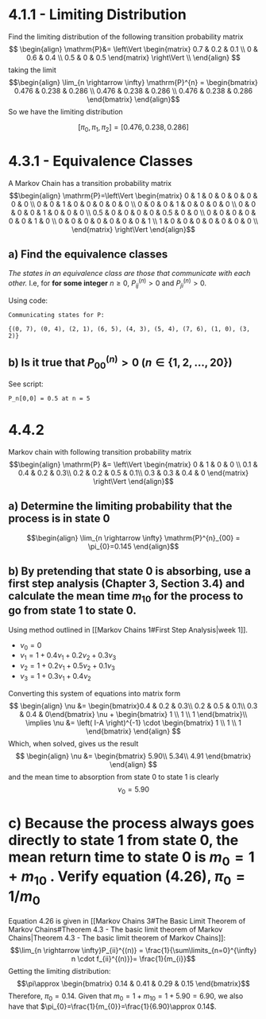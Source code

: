 # 4.1.1 - Limiting Distribution

Find the limiting distribution of the following transition probability matrix
$$
\begin{align}
\mathrm{P}&= \left\Vert \begin{matrix} 0.7 & 0.2 & 0.1 \\ 0 & 0.6 & 0.4 \\  0.5 & 0 & 0.5 \end{matrix} \right\Vert \\
\end{align}
$$
taking the limit 
$$\begin{align}
\lim_{n \rightarrow \infty} \mathrm{P}^{n} = \begin{bmatrix} 0.476  & 0.238 &  0.286 \\
0.476 &  0.238 &  0.286 \\
0.476 &  0.238 &  0.286 \end{bmatrix} 
\end{align}$$
So we have the limiting distribution

$$
\left[\pi_{0}, \pi_{1}, \pi_{2}\right] = \left[0.476, 0.238, 0.286\right]
$$
# 4.3.1 - Equivalence Classes

A Markov Chain has a transition probability matrix 
$$\begin{align}
\mathrm{P}=\left\Vert \begin{matrix} 0 & 1 & 0 & 0 & 0 & 0 & 0 & 0 \\ 0 & 0 & 1 & 0 & 0 & 0 & 0 & 0 \\ 0 & 0 & 0 & 1 & 0 & 0 & 0 & 0 \\ 0 & 0 & 0 & 0 & 1 & 0 & 0 & 0 \\ 0.5 & 0 & 0 & 0 & 0 & 0.5 & 0 & 0 \\ 0 & 0 & 0 & 0 & 0 & 0 & 1 & 0 \\ 0 & 0 & 0 & 0 & 0 & 0 & 0 & 1 \\ 1 & 0 & 0 & 0 & 0 & 0 & 0 & 0 \\ \end{matrix} \right\Vert
\end{align}$$
## a) Find the equivalence classes

*The states in an equivalence class are those that communicate with each other.* I.e, for **for some integer** $n \geq 0$, $P_{ij}^{(n)} > 0$ and $P_{ji}^{(n)} >0$.

Using code:
```
Communicating states for P:

{(0, 7), (0, 4), (2, 1), (6, 5), (4, 3), (5, 4), (7, 6), (1, 0), (3, 2)}
```
## b)  Is it true that $P_{00}^{(n)} >0$ ($n \in \left\{ 1, 2, \dots , 20 \right\}$)

See script:
```
P_n[0,0] = 0.5 at n = 5
```

# 4.4.2 

Markov chain with following transition probability matrix
$$\begin{align}
\mathrm{P} &= \left\Vert \begin{matrix} 0 & 1 & 0 & 0 \\
0.1 & 0.4 & 0.2 & 0.3\\
0.2 & 0.2 & 0.5 & 0.1\\
0.3 & 0.3 & 0.4 & 0 \end{matrix} \right\Vert
\end{align}$$
## a) Determine the limiting probability that the process is in state $0$
$$\begin{align}
\lim_{n \rightarrow \infty} \mathrm{P}^{n}_{00} = \pi_{0}=0.145 
\end{align}$$
## b) By pretending that state 0 is absorbing, use a first step analysis (Chapter 3, Section 3.4) and calculate the mean time $m_{10}$ for the process to go from state $1$ to state $0$.

Using method outlined in [[Markov Chains 1#First Step Analysis|week 1]].

- $\nu_{0} = 0$
- $\nu_{1}=1 + 0.4 \nu_{1} + 0.2 \nu_{2} + 0.3 \nu_{3}$
- $\nu_{2} = 1+ 0.2 \nu_{1}+0.5 \nu_{2}+0.1 \nu_{3}$
- $\nu_{3} = 1 + 0.3 \nu_{1} + 0.4 \nu_{2}$

Converting this system of equations into matrix form
$$
\begin{align}
\nu &= \begin{bmatrix}0.4 & 0.2 & 0.3\\
0.2 & 0.5 & 0.1\\
0.3 & 0.4 & 0\end{bmatrix} \nu + \begin{bmatrix} 1 \\ 1 \\ 1 \end{bmatrix}\\
\implies \nu &= \left( I-A \right)^{-1} \cdot \begin{bmatrix} 1 \\ 1 \\ 1 \end{bmatrix}
\end{align}
$$
Which, when solved, gives us the result
$$
\begin{align}
\nu &= \begin{bmatrix} 5.90\\ 5.34\\ 4.91 \end{bmatrix}
\end{align}
$$
and the mean time to absorption from state $0$ to state $1$ is clearly 
$$\nu_{0}=5.90$$
# c) Because the process always goes directly to state $1$ from state $0$, the mean return time to state $0$ is $m_{0} = 1 + m_{10}$ . Verify equation ($4.26$), $π_0 = 1/m_0$

Equation $4.26$ is given in [[Markov Chains 3#The Basic Limit Theorem of Markov Chains#Theorem 4.3 - The basic limit theorem of Markov Chains|Theorem 4.3 - The basic limit theorem of Markov Chains]]:
$$\lim_{n \rightarrow \infty}P_{ii}^{(n)} = \frac{1}{\sum\limits_{n=0}^{\infty} n \cdot f_{ii}^{(n)}}= \frac{1}{m_{i}}$$
Getting the limiting distribution:
$$\pi\approx \begin{bmatrix} 0.14 & 0.41 & 0.29 & 0.15 \end{bmatrix}$$
Therefore, $\pi_{0} = 0.14$. Given that $m_{0}=1+m_{10}=1+5.90=6.90$, we also have that $\pi_{0}=\frac{1}{m_{0}}=\frac{1}{6.90}\approx 0.14$.





